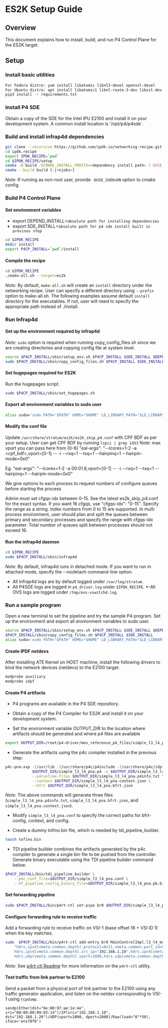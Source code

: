 # ES2K Setup Guide

## Overview

This document explains how to install, build, and run P4 Control Plane
for the ES2K target.

## Setup

### Install basic utilities

```bash
For Fedora distro: yum install libatomic libnl3-devel openssl-devel
For Ubuntu distro: apt install libatomic1 libnl-route-3-dev libssl-dev
pip3 install -r requirements.txt
```

### Install P4 SDE

Obtain a copy of the SDE for the Intel IPU E2100 and install it on your
development system. A common install location is '/opt/p4/p4sde`.

### Build and install infrap4d dependencies

```bash
git clone --recursive https://github.com/ipdk-io/networking-recipe.git ipdk.recipe
cd ipdk.recipe
export IPDK_RECIPE=`pwd`
cd $IPDK_RECIPE/setup
cmake -B build -DCMAKE_INSTALL_PREFIX=<dependency install path> [-DUSE_SUDO=ON]
cmake --build build [-j<njobs>]
```

*Note*: If running as non-root user, provide `-DUSE_SUDO=ON` option to cmake
config.

### Build P4 Control Plane

#### Set environment variables

- export DEPEND_INSTALL=`absolute path for installing dependencies`
- export SDE_INSTALL=`absolute path for p4 sde install built in previous step`

```bash
cd $IPDK_RECIPE
mkdir install
export P4CP_INSTALL=`pwd`/install
```

#### Compile the recipe

```bash
cd $IPDK_RECIPE
./make-all.sh --target=es2k
```

*Note*: By default, `make-all.sh` will create an `install` directory under the
networking recipe. User can specify a different directory using `--prefix`
option to make-all.sh. The following examples assume default `install`
directory for the executables. If not, user will need to specify the
appropriate path instead of ./install.

### Run Infrap4d

#### Set up the environment required by infrap4d

*Note*: `sudo` option is required when running copy_config_files.sh since
we are creating directories and copying config file at system level.

```bash
source $P4CP_INSTALL/sbin/setup_env.sh $P4CP_INSTALL $SDE_INSTALL $DEPEND_INSTALL
sudo $P4CP_INSTALL/sbin/copy_config_files.sh $P4CP_INSTALL $SDE_INSTALL
```

#### Set hugepages required for ES2K

Run the hugepages script.

```bash
sudo $P4CP_INSTALL/sbin/set_hugepages.sh
```

#### Export all environment variables to sudo user

```bash
alias sudo='sudo PATH="$PATH" HOME="$HOME" LD_LIBRARY_PATH="$LD_LIBRARY_PATH" SDE_INSTALL="$SDE_INSTALL"'
```

#### Modify the conf file

Update `/usr/share/stratum/es2k/es2k_skip_p4.conf` with CPF BDF as per your setup.
User can get CPF BDF by running `lspci | grep 1453`
Note: max vport you can pass here from [0-6] "eal-args": "--lcores=1-2 -a <cpf_bdf>,vport=[0-1] -- -i --rxq=1 --txq=1 --hairpinq=1 --hairpin-mode=0x0"

Eg. "eal-args": "--lcores=1-2 -a 00:01.6,vport=[0-1] -- -i --rxq=1 --txq=1 --hairpinq=1 --hairpin-mode=0x0"

We give options to each process to request numbers of configure queues before starting the process

Admin must set cfgqs-idx between 0-15. See the latest es2k_skip_p4.conf for the exact syntax.
If you want 16 cfgqs, use "cfgqs-idx": "0-15". Specify the range as a string. Index numbers from 0 to 15 are supported.
In multi process environment, user should plan and split the queues between primary and secondary processes and specify
the range with cfgqs-idx parameter. Total number of queues split between processes should not exceed 16.

#### Run the infrap4d daemon

```bash
cd $IPDK_RECIPE
sudo $P4CP_INSTALL/sbin/infrap4d
```

*Note*: By default, infrap4d runs in detached mode. If you want to run in
attached mode, specify the --nodetach command-line option.

- All infrap4d logs are by default logged under `/var/log/stratum`.
- All P4SDE logs are logged in `p4_driver.log` under `$IPDK_RECIPE`.
*-All OVS logs are logged under `/tmp/ovs-vswitchd.log`.

### Run a sample program

Open a new terminal to set the pipeline and try the sample P4 program.
Set up the environment and export all environment variables to sudo user.

```bash
source $P4CP_INSTALL/sbin/setup_env.sh $P4CP_INSTALL $SDE_INSTALL $DEPEND_INSTALL
$P4CP_INSTALL/sbin/copy_config_files.sh $P4CP_INSTALL $SDE_INSTALL
alias sudo='sudo PATH="$PATH" HOME="$HOME" LD_LIBRARY_PATH="$LD_LIBRARY_PATH" SDE_INSTALL="$SDE_INSTALL"'
```

#### Create IPDF netdevs

After installing ATE Kernel on HOST machine, install the following drivers
to bind the network devices (netdevs) to the E2100 target.

```bash
modprobe auxiliary 
modprobe idpf
```

#### Create P4 artifacts

- P4 programs are available in the P4 SDE repository.

- Obtain a copy of the P4 Compiler for ES2K and install it on your
  development system.

- Set the environment variable OUTPUT_DIR to the location where artifacts
  should be generated and where p4 files are available

```bash
export OUTPUT_DIR=/root/p4-driver/mev_reference_p4_files/simple_l3_l4_pna
```

- Generate the artifacts using the p4c compiler installed in the previous step:

```bash
p4c-pna-xxp -I/usr/lib -I/usr/share/p4c/p4include -I/usr/share/p4c/idpf-lib \
            $OUTPUT_DIR/simple_l3_l4_pna.p4 -o $OUTPUT_DIR/simple_l3_l4_pna.s \
            --p4runtime-files $OUTPUT_DIR/simple_l3_l4_pna.p4info.txt \
            --context $OUTPUT_DIR/simple_l3_l4_pna.context.json \
            --bfrt $OUTPUT_DIR/simple_l3_l4_pna.bfrt.json
```

*Note*: The above commands will generate three files
(`simple_l3_l4_pna.p4info.txt`, `simple_l3_l4_pna.bfrt.json`, and
`simple_l3_l4_pna.context.json`).

- Modify `simple_l3_l4_pna.conf` to specify the correct paths for
  bfrt-config, context, and config.

- Create a dummy tofino.bin file, which is needed by tdi_pipeline_builder.

```bash
touch tofino.bin
```

- TDI pipeline builder combines the artifacts generated by the p4c compiler
  to generate a single bin file to be pushed from the controller.
  Generate binary executable using the TDI pipeline builder command below:

```bash
$P4CP_INSTALL/bin/tdi_pipeline_builder \
    --p4c_conf_file=$OUTPUT_DIR/simple_l3_l4_pna.conf \
    --bf_pipeline_config_binary_file=$OUTPUT_DIR/simple_l3_l4_pna.pb.bin
```

#### Set forwarding pipeline

```bash
sudo $P4CP_INSTALL/bin/p4rt-ctl set-pipe br0 $OUTPUT_DIR/simple_l3_l4_pna.pb.bin $OUTPUT_DIR/simple_l3_l4_pna.p4info.txt
```

#### Configure forwarding rule to receive traffic

Add a forwarding rule to receive traffic on VSI-1 (base offset 16 + VSI ID 1) \
when the key matches.

```bash
sudo  $P4CP_INSTALL/bin/p4rt-ctl add-entry br0 MainControlImpl.l3_l4_match_rx \
    "hdrs.ipv4[vmeta.common.depth].protocol=0x11,vmeta.common.port_id=0,istd.direction=0,
    hdrs.ipv4[vmeta.common.depth].src_ip="192.168.1.10",hdrs.ipv4[vmeta.common.depth].dst_ip="192.168.1.20",
    hdrs.udp[vmeta.common.depth].sport=1000,hdrs.udp[vmeta.common.depth].dport=2000,action=MainControlImpl.send(17)"
```

 *Note*: See [p4rt-ctl Readme](../clients/p4rt-ctl.rst) for more information
 on the `p4rt-ctl` utility.

#### Test traffic from link partner to E2100

Send a packet from a physical port of link partner to the E2100 using any
traffic generator application, and listen on the netdev corresponding to VSI-1
using `tcpdump`.

```text
sendp(Ether(dst="6e:80:97:ae:1e:4e", src="00:00:00:09:03:14")/IP(src="192.168.1.10", dst="192.168.1.20")/UDP(sport=1000, dport=2000)/Raw(load="0"*50), iface='ens78f0')
```
